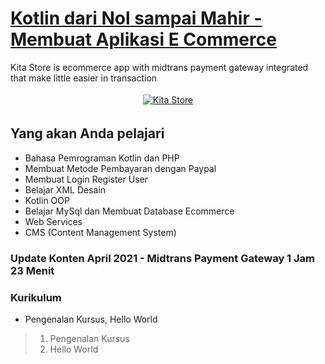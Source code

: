 # <a href="https://www.udemy.com/course/kotlin-dari-nol-sampai-mahir-membuat-aplikasi-e-commerce/">Kotlin dari Nol sampai Mahir - Membuat Aplikasi E Commerce</a>
Kita Store is ecommerce app with midtrans payment gateway integrated that make little easier in transaction

<p align="center">
 <a href="https://www.udemy.com/course/kotlin-dari-nol-sampai-mahir-membuat-aplikasi-e-commerce/" target="_blank"> <img src="https://user-images.githubusercontent.com/33416633/115976703-d6aada80-a59a-11eb-9a21-c8add984acde.png" alt="Kita Store" style="vertical-align:top; margin:4px"> </a>
</p>

## Yang akan Anda pelajari
<ul>
<li>Bahasa Pemrograman Kotlin dan PHP</li>
<li>Membuat Metode Pembayaran dengan Paypal</li>
<li>Membuat Login Register User</li>
<li>Belajar XML Desain</li>
<li>Kotlin OOP</li>
<li>Belajar MySql dan Membuat Database Ecommerce</li>
<li>Web Services</li>
<li>CMS (Content Management System)</li>
</ul>

### Update Konten April 2021 - Midtrans Payment Gateway 1 Jam 23 Menit

### Kurikulum

<ul><li>Pengenalan Kursus, Hello World</li></ul>

>1. Pengenalan Kursus
>2. Hello World
